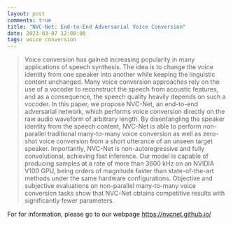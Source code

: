 ```yaml
---
layout: post
comments: true
title: "NVC-Net: End-to-End Adversarial Voice Conversion"
date: 2023-03-07 12:00:00
tags: voice conversion
---
```


> Voice conversion has gained increasing popularity in many applications of speech synthesis. The idea is to change the voice identity from one speaker into another while keeping the linguistic content unchanged. Many voice conversion approaches rely on the use of a vocoder to reconstruct the speech from acoustic features, and as a consequence, the speech quality heavily depends on such a vocoder. In this paper, we propose NVC-Net, an end-to-end adversarial network, which performs voice conversion directly on the raw audio waveform of arbitrary length. By disentangling the speaker identity from the speech content, NVC-Net is able to perform non-parallel traditional many-to-many voice conversion as well as zero-shot voice conversion from a short utterance of an unseen target speaker. Importantly, NVC-Net is non-autoregressive and fully convolutional, achieving fast inference. Our model is capable of producing samples at a rate of more than 3600 kHz on an NVIDIA V100 GPU, being orders of magnitude faster than state-of-the-art methods under the same hardware configurations. Objective and subjective evaluations on non-parallel many-to-many voice conversion tasks show that NVC-Net obtains competitive results with significantly fewer parameters.
<!--more-->

For for information, please go to our webpage https://nvcnet.github.io/